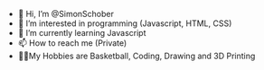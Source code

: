 - 👋 Hi, I’m @SimonSchober
- 👀 I’m interested in programming (Javascript, HTML, CSS)
- 🌱 I’m currently learning Javascript
- 📫 How to reach me (Private)
- 🏃‍♂️My Hobbies are Basketball, Coding, Drawing and 3D Printing


<!---
  
--->
